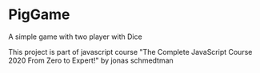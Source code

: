 # PigGame
A simple game with two player with Dice

This project is part of javascript course "The Complete JavaScript Course 2020 From Zero to Expert!" by jonas schmedtman
